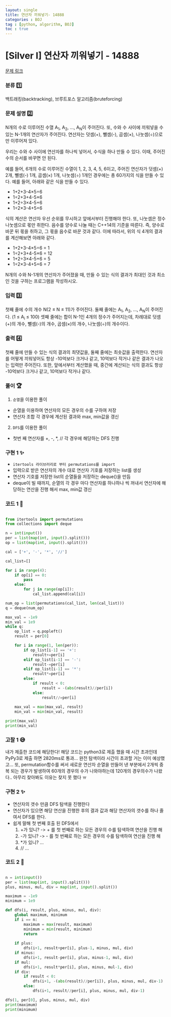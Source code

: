 ```yaml
---
layout: single
title: 연산자 끼워넣기- 14888 
categories : BOJ
tag : [python, algorithm, BOJ]
toc : true
---
```



# [Silver I] 연산자 끼워넣기 - 14888 

[문제 링크](https://www.acmicpc.net/problem/14888) 


### 분류 1️⃣

백트래킹(backtracking), 브루트포스 알고리즘(bruteforcing)

### 문제 설명 2️⃣

<p>N개의 수로 이루어진 수열 A<sub>1</sub>, A<sub>2</sub>, ..., A<sub>N</sub>이 주어진다. 또, 수와 수 사이에 끼워넣을 수 있는 N-1개의 연산자가 주어진다. 연산자는 덧셈(+), 뺄셈(-), 곱셈(×), 나눗셈(÷)으로만 이루어져 있다.</p>
<p>우리는 수와 수 사이에 연산자를 하나씩 넣어서, 수식을 하나 만들 수 있다. 이때, 주어진 수의 순서를 바꾸면 안 된다.</p>
<p>예를 들어, 6개의 수로 이루어진 수열이 1, 2, 3, 4, 5, 6이고, 주어진 연산자가 덧셈(+) 2개, 뺄셈(-) 1개, 곱셈(×) 1개, 나눗셈(÷) 1개인 경우에는 총 60가지의 식을 만들 수 있다. 예를 들어, 아래와 같은 식을 만들 수 있다.</p>
<ul>
	<li>1+2+3-4×5÷6</li>
	<li>1÷2+3+4-5×6</li>
	<li>1+2÷3×4-5+6</li>
	<li>1÷2×3-4+5+6</li>
</ul>
<p>식의 계산은 연산자 우선 순위를 무시하고 앞에서부터 진행해야 한다. 또, 나눗셈은 정수 나눗셈으로 몫만 취한다. 음수를 양수로 나눌 때는 C++14의 기준을 따른다. 즉, 양수로 바꾼 뒤 몫을 취하고, 그 몫을 음수로 바꾼 것과 같다. 이에 따라서, 위의 식 4개의 결과를 계산해보면 아래와 같다.</p>
<ul>
	<li>1+2+3-4×5÷6 = 1</li>
	<li>1÷2+3+4-5×6 = 12</li>
	<li>1+2÷3×4-5+6 = 5</li>
	<li>1÷2×3-4+5+6 = 7</li>
</ul>
<p>N개의 수와 N-1개의 연산자가 주어졌을 때, 만들 수 있는 식의 결과가 최대인 것과 최소인 것을 구하는 프로그램을 작성하시오.</p>

### 입력 3️⃣

 <p>첫째 줄에 수의 개수 N(2 ≤ N ≤ 11)가 주어진다. 둘째 줄에는 A<sub>1</sub>, A<sub>2</sub>, ..., A<sub>N</sub>이 주어진다. (1 ≤ A<sub>i</sub> ≤ 100) 셋째 줄에는 합이 N-1인 4개의 정수가 주어지는데, 차례대로 덧셈(+)의 개수, 뺄셈(-)의 개수, 곱셈(×)의 개수, 나눗셈(÷)의 개수이다. </p>

### 출력 4️⃣

 <p>첫째 줄에 만들 수 있는 식의 결과의 최댓값을, 둘째 줄에는 최솟값을 출력한다. 연산자를 어떻게 끼워넣어도 항상 -10억보다 크거나 같고, 10억보다 작거나 같은 결과가 나오는 입력만 주어진다. 또한, 앞에서부터 계산했을 때, 중간에 계산되는 식의 결과도 항상 -10억보다 크거나 같고, 10억보다 작거나 같다.</p>

### 풀이 🏆

1. `순열`을 이용한 풀이
- 순열을 이용하여 연산자의 모든 경우의 수를 구하여 저장
- 연산자 조합 각 경우에 계산된 결과와 max, min값을 갱신

2. `DFS`를 이용한 풀이
- 첫번 째 연산자를 +, -, *, // 각 경우에 해당하는 DFS 진행 

### 구현 1 ✨
- `itertools 라이브러리로 부터 permutations를 import`
- 입력으로 받은 연산자의 개수 대로 연산자 기호를 저장하는 list를 생성
- 연산자 기호를 저장한 list의 순열들을 저장하는 deque()을 만듬
- deque이 빌 때까지,
순열의 각 경우 마다
연산자를 하나하나 씩 꺼내서 연산자에 해당하는 연산을 진행 해서 max, min값 갱신

### 코드 1 📃

```python

from itertools import permutations
from collections import deque

n = int(input())
per = list(map(int, input().split()))
op = list(map(int, input().split()))

cal = ['+', '-', '*', '//']

cal_list=[]

for i in range(4):
    if op[i] == 0:
        pass
    else:
        for j in range(op[i]):
            cal_list.append(cal[i])

num_op = list(permutations(cal_list, len(cal_list)))
q = deque(num_op)

max_val = -1e9
min_val = 1e9
while q:
    op_list = q.popleft()
    result = per[0]

    for i in range(1, len(per)):
        if op_list[i-1] == '+':
            result+=per[i]
        elif op_list[i-1] == '-':
            result-=per[i]
        elif op_list[i-1] == '*':
            result*=per[i]
        else:
            if result < 0:
                result = -(abs(result)//per[i])
            else:
                result//=per[i]
    
    max_val = max(max_val, result)
    min_val = min(min_val, result)

print(max_val)
print(min_val)

```

### 고찰 1 😅

내가 제출한 코드에 해당한다!
해당 코드는 python3로 제출 했을 때 시간 초과인데 PyPy3로 제출 하면 2820ms로 통과...
완전 탐색이라 시간이 초과할 거는 이미 예상했고... 또, permutation함수를 써서 새로운 연산자 순열을 만들어 낸 부분에서 2개씩 중복 되는 경우가 발생하여 60개의 경우의 수가 나와야하는데 120개의 경우의수가 나왔다.. 아무리 찾아봐도 이유는 찾지 못 했다 ㅠ

### 구현 2 ✨

- 연산자의 갯수 만큼 DFS 탐색을 진행한다
- 연산자가 있으면 해당 연산을 진행한 후의 결과 값과 해당 연산자의 갯수를 하나 줄여서 DFS를 한다. 
- 쉽게 말해 첫 번째 호출 된 DFS에서 
    1. +가 있니? -> + 를 첫 번째로 하는 모든 경우의 수를 탐색하여 연산을 진행 해 
    2. -가 있니? -> - 를 첫 번째로 하는 모든 경우의 수를 탐색하여 연산을 진행 해
    3. *가 있니? ...
    4. // ... 

### 코드 2 📃

```python

n = int(input())
per = list(map(int, input().split()))
plus, minus, mul, div = map(int, input().split())

maximum = -1e9
minimum = 1e9

def dfs(i, result, plus, minus, mul, div):
    global maximum, minimum
    if i == n:
        maximum = max(result, maximum)
        minimum = min(result, minimum)
        return
        
    if plus:
        dfs(i+1, result+per[i], plus-1, minus, mul, div)
    if minus:
        dfs(i+1, result-per[i], plus, minus-1, mul, div)
    if mul:
        dfs(i+1, result*per[i], plus, minus, mul-1, div)
    if div:
        if result < 0:
            dfs(i+1, -(abs(result)//per[i]), plus, minus, mul, div-1)
        else:
            dfs(i+1, result//per[i], plus, minus, mul, div-1)

dfs(1, per[0], plus, minus, mul, div)
print(maximum)
print(minimum)

```

